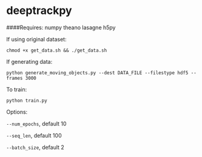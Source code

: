 # deeptrackpy

####Requires:
numpy
theano
lasagne
h5py

If using original dataset:

`chmod +x get_data.sh && ./get_data.sh`

If generating data:

`python generate_moving_objects.py --dest DATA_FILE --filestype hdf5 --frames 3000`

To train:

`python train.py`

Options:

`--num_epochs`, default 10

`--seq_len`, default 100

`--batch_size`, default 2
